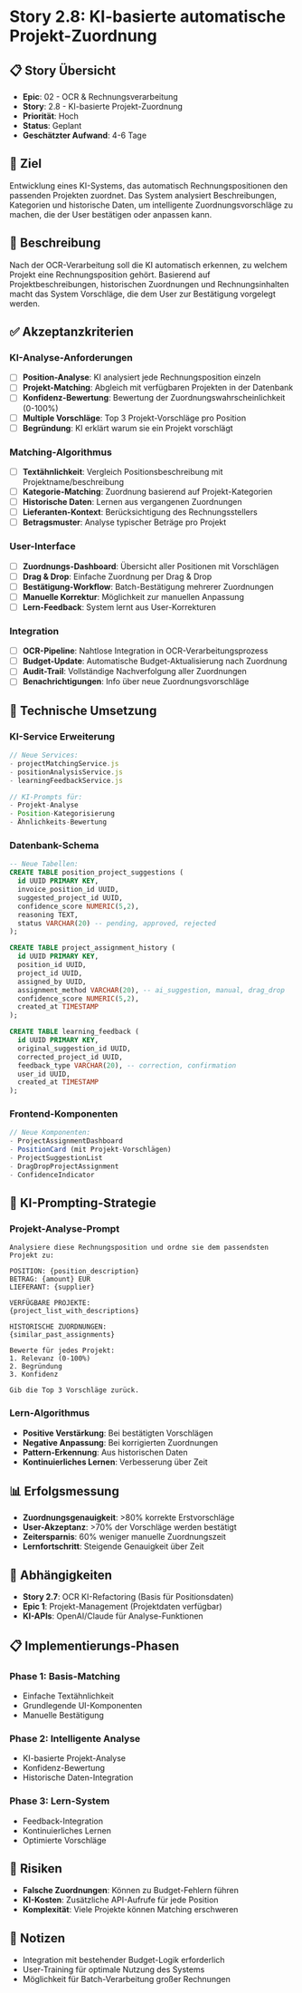 # Story 2.8: KI-basierte automatische Projekt-Zuordnung

## 📋 **Story Übersicht**
- **Epic**: 02 - OCR & Rechnungsverarbeitung  
- **Story**: 2.8 - KI-basierte Projekt-Zuordnung
- **Priorität**: Hoch
- **Status**: Geplant
- **Geschätzter Aufwand**: 4-6 Tage

## 🎯 **Ziel**
Entwicklung eines KI-Systems, das automatisch Rechnungspositionen den passenden Projekten zuordnet. Das System analysiert Beschreibungen, Kategorien und historische Daten, um intelligente Zuordnungsvorschläge zu machen, die der User bestätigen oder anpassen kann.

## 📝 **Beschreibung**
Nach der OCR-Verarbeitung soll die KI automatisch erkennen, zu welchem Projekt eine Rechnungsposition gehört. Basierend auf Projektbeschreibungen, historischen Zuordnungen und Rechnungsinhalten macht das System Vorschläge, die dem User zur Bestätigung vorgelegt werden.

## ✅ **Akzeptanzkriterien**

### **KI-Analyse-Anforderungen**
- [ ] **Position-Analyse**: KI analysiert jede Rechnungsposition einzeln
- [ ] **Projekt-Matching**: Abgleich mit verfügbaren Projekten in der Datenbank
- [ ] **Konfidenz-Bewertung**: Bewertung der Zuordnungswahrscheinlichkeit (0-100%)
- [ ] **Multiple Vorschläge**: Top 3 Projekt-Vorschläge pro Position
- [ ] **Begründung**: KI erklärt warum sie ein Projekt vorschlägt

### **Matching-Algorithmus**
- [ ] **Textähnlichkeit**: Vergleich Positionsbeschreibung mit Projektname/beschreibung
- [ ] **Kategorie-Matching**: Zuordnung basierend auf Projekt-Kategorien
- [ ] **Historische Daten**: Lernen aus vergangenen Zuordnungen
- [ ] **Lieferanten-Kontext**: Berücksichtigung des Rechnungsstellers
- [ ] **Betragsmuster**: Analyse typischer Beträge pro Projekt

### **User-Interface**
- [ ] **Zuordnungs-Dashboard**: Übersicht aller Positionen mit Vorschlägen
- [ ] **Drag & Drop**: Einfache Zuordnung per Drag & Drop
- [ ] **Bestätigung-Workflow**: Batch-Bestätigung mehrerer Zuordnungen
- [ ] **Manuelle Korrektur**: Möglichkeit zur manuellen Anpassung
- [ ] **Lern-Feedback**: System lernt aus User-Korrekturen

### **Integration**
- [ ] **OCR-Pipeline**: Nahtlose Integration in OCR-Verarbeitungsprozess
- [ ] **Budget-Update**: Automatische Budget-Aktualisierung nach Zuordnung
- [ ] **Audit-Trail**: Vollständige Nachverfolgung aller Zuordnungen
- [ ] **Benachrichtigungen**: Info über neue Zuordnungsvorschläge

## 🔧 **Technische Umsetzung**

### **KI-Service Erweiterung**
```javascript
// Neue Services:
- projectMatchingService.js
- positionAnalysisService.js
- learningFeedbackService.js

// KI-Prompts für:
- Projekt-Analyse
- Position-Kategorisierung
- Ähnlichkeits-Bewertung
```

### **Datenbank-Schema**
```sql
-- Neue Tabellen:
CREATE TABLE position_project_suggestions (
  id UUID PRIMARY KEY,
  invoice_position_id UUID,
  suggested_project_id UUID,
  confidence_score NUMERIC(5,2),
  reasoning TEXT,
  status VARCHAR(20) -- pending, approved, rejected
);

CREATE TABLE project_assignment_history (
  id UUID PRIMARY KEY,
  position_id UUID,
  project_id UUID,
  assigned_by UUID,
  assignment_method VARCHAR(20), -- ai_suggestion, manual, drag_drop
  confidence_score NUMERIC(5,2),
  created_at TIMESTAMP
);

CREATE TABLE learning_feedback (
  id UUID PRIMARY KEY,
  original_suggestion_id UUID,
  corrected_project_id UUID,
  feedback_type VARCHAR(20), -- correction, confirmation
  user_id UUID,
  created_at TIMESTAMP
);
```

### **Frontend-Komponenten**
```typescript
// Neue Komponenten:
- ProjectAssignmentDashboard
- PositionCard (mit Projekt-Vorschlägen)
- ProjectSuggestionList
- DragDropProjectAssignment
- ConfidenceIndicator
```

## 🎯 **KI-Prompting-Strategie**

### **Projekt-Analyse-Prompt**
```
Analysiere diese Rechnungsposition und ordne sie dem passendsten Projekt zu:

POSITION: {position_description}
BETRAG: {amount} EUR
LIEFERANT: {supplier}

VERFÜGBARE PROJEKTE:
{project_list_with_descriptions}

HISTORISCHE ZUORDNUNGEN:
{similar_past_assignments}

Bewerte für jedes Projekt:
1. Relevanz (0-100%)
2. Begründung
3. Konfidenz

Gib die Top 3 Vorschläge zurück.
```

### **Lern-Algorithmus**
- **Positive Verstärkung**: Bei bestätigten Vorschlägen
- **Negative Anpassung**: Bei korrigierten Zuordnungen  
- **Pattern-Erkennung**: Aus historischen Daten
- **Kontinuierliches Lernen**: Verbesserung über Zeit

## 📊 **Erfolgsmessung**
- **Zuordnungsgenauigkeit**: >80% korrekte Erstvorschläge
- **User-Akzeptanz**: >70% der Vorschläge werden bestätigt
- **Zeitersparnis**: 60% weniger manuelle Zuordnungszeit
- **Lernfortschritt**: Steigende Genauigkeit über Zeit

## 🔗 **Abhängigkeiten**
- **Story 2.7**: OCR KI-Refactoring (Basis für Positionsdaten)
- **Epic 1**: Projekt-Management (Projektdaten verfügbar)
- **KI-APIs**: OpenAI/Claude für Analyse-Funktionen

## 📋 **Implementierungs-Phasen**

### **Phase 1: Basis-Matching**
- Einfache Textähnlichkeit
- Grundlegende UI-Komponenten
- Manuelle Bestätigung

### **Phase 2: Intelligente Analyse**
- KI-basierte Projekt-Analyse
- Konfidenz-Bewertung
- Historische Daten-Integration

### **Phase 3: Lern-System**
- Feedback-Integration
- Kontinuierliches Lernen
- Optimierte Vorschläge

## 🚨 **Risiken**
- **Falsche Zuordnungen**: Können zu Budget-Fehlern führen
- **KI-Kosten**: Zusätzliche API-Aufrufe für jede Position
- **Komplexität**: Viele Projekte können Matching erschweren

## 📝 **Notizen**
- Integration mit bestehender Budget-Logik erforderlich
- User-Training für optimale Nutzung des Systems
- Möglichkeit für Batch-Verarbeitung großer Rechnungen

